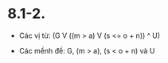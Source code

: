 # 8.1-2.

- Các vị từ: (G V ((m > a) V (s <= o + n)) ^ U)

- Các mềnh đề: G, (m > a), (s < o + n) và U